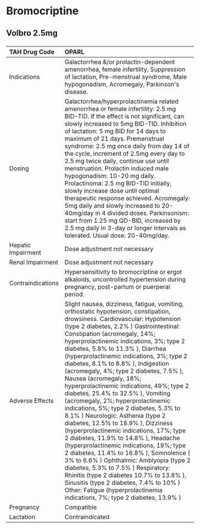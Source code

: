 # Bromocriptine

## Volbro 2.5mg

##### 

| TAH Drug Code      | OPARL                                                                                                                                                                                                                                                                                                                                                                                                                                                                                                                                                                                                                                                                                                                                                                                                                                                                                                                                                                                                                                                                                                          |
|:-------------------|:---------------------------------------------------------------------------------------------------------------------------------------------------------------------------------------------------------------------------------------------------------------------------------------------------------------------------------------------------------------------------------------------------------------------------------------------------------------------------------------------------------------------------------------------------------------------------------------------------------------------------------------------------------------------------------------------------------------------------------------------------------------------------------------------------------------------------------------------------------------------------------------------------------------------------------------------------------------------------------------------------------------------------------------------------------------------------------------------------------------|
| Indications        | Galactorrhea &/or prolactin-dependent amenorrhea, female infertility, Suppression of lactation, Pre-menstrual syndrome, Male hypogonadism, Acromegaly, Parkinson's disease.                                                                                                                                                                                                                                                                                                                                                                                                                                                                                                                                                                                                                                                                                                                                                                                                                                                                                                                                    |
| Dosing             | Galactorrhea/hyperprolactinemia related amenorrhea or female infertility: 2.5 mg BID-TID. If the effect is not significant, can slowly increased to 5mg BID-TID. Inhibition of lactation: 5 mg BID for 14 days to maximum of 21 days. Premenstrual syndrome: 2.5 mg once daily from day 14 of the cycle, increment of 2.5mg every day to 2.5 mg twice daily, continue use until menstruation. Prolactin induced male hypogonadism: 10-20 mg daily. Prolactinoma: 2.5 mg BID-TID initially, slowly increase dose until optimal therapeutic response achieved. Acromegaly: 5mg daily and slowly increased to 20-40mg/day in 4 divided doses. Parkinsonism: start from 1.25 mg QD-BID, increased by 2.5 mg daily in 3-day or longer intervals as tolerated. Usual dose: 20-40mg/day.                                                                                                                                                                                                                                                                                                                              |
| Hepatic Impairment | Dose adjustment not necessary                                                                                                                                                                                                                                                                                                                                                                                                                                                                                                                                                                                                                                                                                                                                                                                                                                                                                                                                                                                                                                                                                  |
| Renal Impairment   | Dose adjustment not necessary                                                                                                                                                                                                                                                                                                                                                                                                                                                                                                                                                                                                                                                                                                                                                                                                                                                                                                                                                                                                                                                                                  |
| Contraindications  | Hypersensitivity to bromocriptine or ergot alkaloids, uncontrolled hypertension during pregnancy, post-partum or puerperal period.                                                                                                                                                                                                                                                                                                                                                                                                                                                                                                                                                                                                                                                                                                                                                                                                                                                                                                                                                                             |
| Adverse Effects    | Slight nausea, dizziness, fatigue, vomiting, orthostatic hypotension, constipation, drowsiness. Cardiovascular: Hypotension (type 2 diabetes, 2.2% ) Gastrointestinal: Constipation (acromegaly, 14%; hyperprolactinemic indications, 3%; type 2 diabetes, 5.8% to 11.3% ), Diarrhea (hyperprolactinemic indications, 3%; type 2 diabetes, 8.1% to 8.8% ), Indigestion (acromegaly, 4%; type 2 diabetes, 7.5% ), Nausea (acromegaly, 18%; hyperprolactinemic indications, 49%; type 2 diabetes, 25.4% to 32.5% ), Vomiting (acromegaly, 2%; hyperprolactinemic indications, 5%; type 2 diabetes, 5.3% to 8.1% ) Neurologic: Asthenia (type 2 diabetes, 12.5% to 18.9% ), Dizziness (hyperprolactinemic indications, 17%; type 2 diabetes, 11.9% to 14.8% ), Headache (hyperprolactinemic indications, 19%; type 2 diabetes, 11.4% to 16.8% ), Somnolence ( 3% to 6.6% ) Ophthalmic: Amblyopia (type 2 diabetes, 5.3% to 7.5% ) Respiratory: Rhinitis (type 2 diabetes 10.7% to 13.8% ), Sinusitis (type 2 diabetes, 7.4% to 10% ) Other: Fatigue (hyperprolactinemia indications, 7%; type 2 diabetes, 13.9% ) |
| Pregnancy          | Compatible                                                                                                                                                                                                                                                                                                                                                                                                                                                                                                                                                                                                                                                                                                                                                                                                                                                                                                                                                                                                                                                                                                     |
| Lactation          | Contraindicated                                                                                                                                                                                                                                                                                                                                                                                                                                                                                                                                                                                                                                                                                                                                                                                                                                                                                                                                                                                                                                                                                                |

